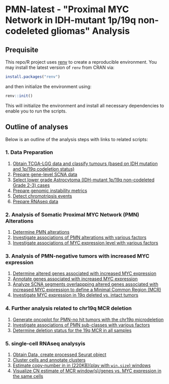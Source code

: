 # PMN-latest - "Proximal MYC Network in IDH-mutant 1p/19q non-codeleted gliomas" Analysis

## Prequisite
This repo/R project uses [renv](https://rstudio.github.io/renv/index.html) to create a reproducible environment. You may install the latest version of `renv` from CRAN via:

```r
install.packages("renv")
```

and then initialize the environment using:

```r
renv::init()
```

This will initialize the environment and install all necessary dependencies to enable you to run the scripts.

## Outline of analyses

Below is an outline of the analysis steps with links to related scripts:

### 1. Data Preparation
1. [Obtain TCGA-LGG data and classify tumours (based on IDH mutation and 1p/19q codeletion status)](scripts/1.data_prep/1.obtain_data.R)
2. [Prepare gene-level SCNA data](scripts/1.data_prep/2.prep_gene_level_SCNA.R)
3. [Select lower grade Astrocytoma (IDH-mutant 1p/19q non-codeleted Grade 2-3) cases](scripts/1.data_prep/3.astro_selection.R)
4. [Prepare genomic instability metrics](scripts/1.data_prep/4.prep_metrics.R)
5. [Detect chromotripsis events](scripts/1.data_prep/5.prep_CT.R)
6. [Prepare RNAseq data](scripts/1.data_prep/6.prep_RNAseq.R)

### 2. Analysis of Somatic Proximal MYC Network (PMN) Alterations
1. [Determine PMN alterations](scripts/2.PMN_alterations/1.PMN_alterations.R)
2. [Investigate associations of PMN alterations with various factors](scripts/2.PMN_alterations/2.PMN_assoc.R)
3. [Investigate associations of MYC expression level with various factors](scripts/2.PMN_alterations/3.expr_assoc.R)

### 3. Analysis of PMN-negative tumors with increased MYC expression
1. [Determine altered genes associated with increased MYC expression](scripts/3.PMN_negative_analysis/1.PMN_neg_analysis.R)
2. [Annotate genes associated with increased MYC expression](scripts/3.PMN_negative_analysis/2.annotate_assoc_genes.R)
3. [Analyze SCNA segments overlappping altered genes associated with increased MYC expression to define a Minimal Common Region (MCR)](scripts/3.PMN_negative_analysis/3.define_minimal_common_region.R)
4. [Investigate MYC expression in 19q deleted vs. intact tumors](scripts/3.PMN_negative_analysis/4.del19q_MYC_comparison.R)

### 4. Further analysis related to chr19q MCR deletion
1. [Generate oncoplot for PMN-no hit tumors with the chr19q microdeletion](scripts/4.MCR_analysis/1.MCR_tumors_oncoplot.R)
2. [Investigate associations of PMN sub-classes with various factors](scripts/4.MCR_analysis/2.MCR_in_all_samples.R)
3. [Determine deletion status for the 19q MCR in all samples](scripts/4.MCR_analysis/3.subclass_associations.R)

### 5. single-cell RNAseq analysyis
1. [Obtain Data, create processed Seurat object](scripts/5.scRNAsq_analysis/1.obtain_data_and_process.R)
2. [Cluster cells and annotate clusters](scripts/5.scRNAsq_analysis/2.cluster_and_annotate_cells.R)
3. [Estimate copy-number in in (220KB)(play with `win.size`) windows](scripts/5.scRNAsq_analysis/3.estimate_CN.R)
4. [Visualize CN estimate of MCR window(s)/genes vs. MYC expression in the same cells](scripts/5.scRNAsq_analysis/4.colocalization_visualization.R)
